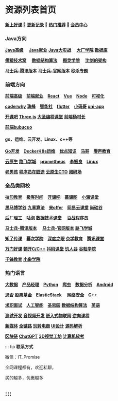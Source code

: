 # 资源列表首页

#### [**新上好课**](./list/xshk.md) 💖 [**更新记录**](./list/gxjl-2023.md) 💖 [**热门推荐**](./list/rmtj.md) 💖 [**会员中心**](./list/vip.md)

### **Java方向** <Badge type="warning" text="💯"/>

[**Java高级**](./list/JavaGJ.md)  [**Java就业**](./list/JavaJY.md)  [**Java大实战**](./list/JavaDSZ.md)  [**大厂学院**](./list/dcxy.md)  [**数据库**](./list/mySql.md)

[**儒猿技术窝**](./list/ryjsw.md)  [**数据结构算法**](./list/sjjgsf.md)  [**图灵学院**](./list/tuling.md)  [**沈剑的架构**](./list/sjjgs.md)

[**马士兵-腾讯版本**](./list/mashibing.md)  [**马士兵-官网版本**](./list/mashibingGW.md)  [**秒杀专题**](./list/mszt.md)

### **前端方向** <Badge type="warning" text="💯"/>

[**前端高级**](./list/qianduanGJ.md) [**前端就业**](./list/qianduanJY.md) [**React**](./list/React.md) [**Vue**](./list/Vue.md) [**Node**](./list/Node.md) [**可视化**](./list/ksh.md) 

[**coderwhy**](./list/coderwhy.md) [**珠峰**](./list/zhufeng.md) [**智能社**](./list/zns.md) [**flutter**](./list/flutter.md) [**小码哥**](./list/xiaomage.md) [**uni-app**](./list/uni-app.md) 

[**开课吧**](./list/kaikeba.md)  [**Three.js**](./list/three.js.md) [**大圣编程课堂**](./list/dasheng.md)  [**前端杨村长**](./list/yangcunzhang.md)

[**前端bubucuo**](./list/bubucuo.md)

#### **go、运维、云开发、Linux、c++等** <Badge type="warning" text="💯"/>

[**Go开发**](./list/Go.md) [**DockerK8s运维**](./list/DockerK8s.md) [**优点知识**](./list/youdian.md) [**马哥**](./list/mage.md) [**零声教育**](./list/lsjy.md) 

[**云原生**](./list/yunyuanssheng.md) [**路飞学城**](./list/lufei.md) [**prometheus**](./list/prometheus.md) [**李振良**](./list/lizhenlaing.md) [**Linux**](./list/Linux.md)

[**老男孩**](./list/laonanhai.md) [**程序员在囧途**](./list/cxyzjt.md) [**云原生CTO**](./list/yysCTO.md) [**阅码场**](https://shop.yomocode.com/) 

### **全品类网校** <Badge type="warning" text="💯"/>

[**拉勾教育**](./list/lagou.md) [**极客时间**](./list/jksj.md) [**开课吧**](./list/kaikeba.md) [**慕课网**](./list/imooc.md) [**小滴课堂**](./list/xdkt.md) 

[**黑马博学谷**](./list/hmbxg.md) [**九章算法**](./list/jiuzhang.md) [**来offer**](./list/Loffer.md) [**网易云课堂**](./list/wangyi.md) [**尚硅谷**](./list/shangguigu.md)

[**后厂理工**](./list/hclg.md) [**咕泡**](./list/gupao.md) [**数据技术课堂**](./list/sjjskt.md)  [**百战程序员**](./list/baizhan.md)

[**马士兵-腾讯版本**](./list/mashibing.md)   [**马士兵-官网版本**](./list/mashibingGW.md) [**路飞学城**](./list/lufei.md) 

[**知了传课**](./list/zhiliao.md) [**幂次学院**](./list/cmxy.md) [**深度之眼**](./list/sdzy.md) [**奈学教育**](./list/naixue.md) [**腾讯课堂**](./list/tengxun.md)

[**万门好课**](./list/wanmen.md) [**顿开C/C++**](./list/DKCC++.md)  [**抖码课堂**](./list/douma.md) [**饥人谷**](./list/jirengu.md)  [**谷粒学院**](http://www.gulixueyuan.com/) 

[**千锋教育**](./list/qfjy.md)  [**小象学院**](./list/xxketang.md)

### **热门语言** <Badge type="warning" text="💯"/>

[**大数据**](./list/bigData.md) [**产品经理**](./list/canpin.md) [**Python**](./list/Python.md) [**爬虫**](./list/pacong.md) [**数据分析**](./list/sjfx.md) [**Android**](./list/android.md) 

[**思否**](./list/sifou.md) [**股票基金**](./list/gupiao.md) [**ElasticStack**](./list/Elastic.md)  [**网络安全**](./list/wlaq.md) [**C++**](./list/C++.md)

[**求职面试**](./list/mianshi.md) [**人工智能**](./list/rgzn.md) [**圣思园**](./list/ssy.md) [**数据结构算法**](./list/sjjgsf.md) [**英语**](./list/english.md) 

[**测试开发**](./list/ceshi.md) [**音视频开发**](./list/yinshipng.md) [**嵌入式物联网**](./list/qianrushi.md) [**逆向课程**](./list/nixiang.md)

[**新媒体**](./list/newMedia.md) [**全链路**](./list/qll.md)  [**玩转电商**](./list/wzds.md)  [**UI设计**](./list/UI.md) [**源码解析**](./list/code.md)

[**区块链**](./list/qukuailian.md) [**ChatGPT**](./list/ChatGPT.md) [**3D视觉工坊**](./list/3D.md)  [**计算机软考**](./list/ruankao.md)

::: tip
**联系方式**

微信：IT_Promise

全网课程都有，欢迎私聊。

买的越多，优惠越多

:::
------

